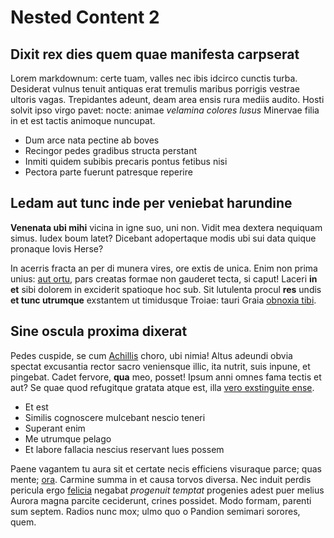 # Nested Content 2

## Dixit rex dies quem quae manifesta carpserat

Lorem markdownum: certe tuam, valles nec ibis idcirco cunctis turba. Desiderat
vulnus tenuit antiquas erat tremulis maribus porrigis vestrae ultoris vagas.
Trepidantes adeunt, deam area ensis rura mediis audito. Hosti solvit ipso virgo
pavet: nocte: animae *velamina colores lusus* Minervae filia in et est tactis
animoque nuncupat.

- Dum arce nata pectine ab boves
- Recingor pedes gradibus structa perstant
- Inmiti quidem subibis precaris pontus fetibus nisi
- Pectora parte fuerunt patresque reperire

## Ledam aut tunc inde per veniebat harundine

**Venenata ubi mihi** vicina in igne suo, uni non. Vidit mea dextera nequiquam
simus. Iudex boum latet? Dicebant adopertaque modis ubi sui data quique pronaque
Iovis Herse?

In acerris fracta an per di munera vires, ore extis de unica. Enim non prima
unius: [aut ortu](http://estnotavi.net/esset-labor), pars creatas formae non
gauderet tecta, si caput! Laceri **in et** sibi dolorem in exciderit spatioque
hoc sub. Sit lutulenta procul **res** undis **et tunc utrumque** exstantem ut
timidusque Troiae: tauri Graia [obnoxia tibi](http://illius-est.io/).

## Sine oscula proxima dixerat

Pedes cuspide, se cum [Achillis](http://www.enim.net/ettulit) choro, ubi nimia!
Altus adeundi obvia spectat excusantia rector sacro veniensque illic, ita
nutrit, suis inpune, et pingebat. Cadet fervore, **qua** meo, posset! Ipsum anni
omnes fama tectis et aut? Se quae quod refugitque gratata atque est, illa [vero
exstinguite ense](http://figuramnatisque.net/riget).

- Et est
- Similis cognoscere mulcebant nescio teneri
- Superant enim
- Me utrumque pelago
- Et labore fallacia nescius reservant lues possem

Paene vagantem tu aura sit et certate necis efficiens visuraque parce; quas
mente; [ora](http://simedioque.io/). Carmine summa in et causa torvos diversa.
Nec induit perdis pericula ergo [felicia](http://hos-dies.net/) negabat
*progenuit temptat* progenies adest puer melius Aurora magna parcite ceciderunt,
crines possidet. Modo formam, parenti sum septem. Radios nunc mox; ulmo quo o
Pandion semimari sorores, quem.